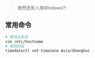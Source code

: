 <!-- 
title: Linux
sort: 
--> 

> 居然还有人用Windows?!

## 常用命令

```bash
# 修改主机名
vim /etc/hostname		
# 修改时区
timedatectl set-timezone Asia/Shanghai
```

